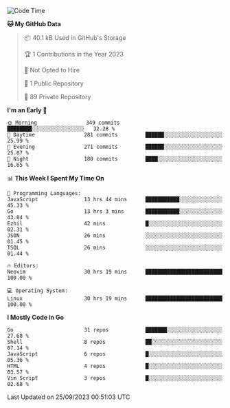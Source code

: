 
<!--START_SECTION:waka-->
![Code Time](http://img.shields.io/badge/Code%20Time-4%2C039%20hrs%2024%20mins-blue)

**🐱 My GitHub Data** 

> 📦 40.1 kB Used in GitHub's Storage 
 > 
> 🏆 1 Contributions in the Year 2023
 > 
> 🚫 Not Opted to Hire
 > 
> 📜 1 Public Repository 
 > 
> 🔑 89 Private Repository 
 > 
**I'm an Early 🐤** 

```text
🌞 Morning                349 commits         ████████░░░░░░░░░░░░░░░░░   32.28 % 
🌆 Daytime                281 commits         ██████░░░░░░░░░░░░░░░░░░░   25.99 % 
🌃 Evening                271 commits         ██████░░░░░░░░░░░░░░░░░░░   25.07 % 
🌙 Night                  180 commits         ████░░░░░░░░░░░░░░░░░░░░░   16.65 % 
```


📊 **This Week I Spent My Time On** 

```text
💬 Programming Languages: 
JavaScript               13 hrs 44 mins      ███████████░░░░░░░░░░░░░░   45.33 % 
Go                       13 hrs 3 mins       ███████████░░░░░░░░░░░░░░   43.04 % 
Ezhil                    42 mins             █░░░░░░░░░░░░░░░░░░░░░░░░   02.31 % 
JSON                     26 mins             ░░░░░░░░░░░░░░░░░░░░░░░░░   01.45 % 
TSQL                     26 mins             ░░░░░░░░░░░░░░░░░░░░░░░░░   01.44 % 

🔥 Editors: 
Neovim                   30 hrs 19 mins      █████████████████████████   100.00 % 

💻 Operating System: 
Linux                    30 hrs 19 mins      █████████████████████████   100.00 % 
```

**I Mostly Code in Go** 

```text
Go                       31 repos            ███████░░░░░░░░░░░░░░░░░░   27.68 % 
Shell                    8 repos             ██░░░░░░░░░░░░░░░░░░░░░░░   07.14 % 
JavaScript               6 repos             █░░░░░░░░░░░░░░░░░░░░░░░░   05.36 % 
HTML                     4 repos             █░░░░░░░░░░░░░░░░░░░░░░░░   03.57 % 
Vim Script               3 repos             █░░░░░░░░░░░░░░░░░░░░░░░░   02.68 % 
```




 Last Updated on 25/09/2023 00:51:03 UTC
<!--END_SECTION:waka-->
